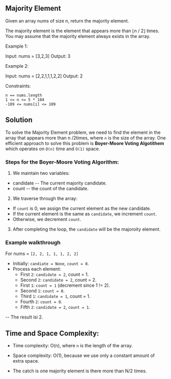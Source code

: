 ##  Majority Element


Given an array nums of size n, return the majority element.

The majority element is the element that appears more than ⌊n / 2⌋ times. You may assume that the majority element always exists in the array.

 

Example 1:

Input: nums = [3,2,3]
Output: 3

Example 2:

Input: nums = [2,2,1,1,1,2,2]
Output: 2

 

Constraints:

    n == nums.length
    1 <= n <= 5 * 104
    -109 <= nums[i] <= 109

## Solution 

To solve the Majority Element problem, we need to find the element in the array that appears more than n /2times, where `n` is the size of the array. One efficient approach to solve this problem is 
**Boyer-Moore Voting Algotithem** which operates on `O(n)` time and `O(1)` space.

### Steps for the Boyer-Moore Voting Algorithm:

1. We maintain two variables: 

- candidate -- The current majority candidate. 
- count -- the count of the candidate.

2. We traverse through the array: 

- If `count` is 0, we assign the current element as the new candidate.
- If the current element is the same as `candidate`, we increment `count`.
- Otherwise, we decrement `count`.

3. After completing the loop, the `candidate` will be the majoroity element.

### Example walkthrough

For nums = `[2, 2, 1, 1, 1, 2, 2]`
- Initially: `candiate = None`, `count = 0`.
- Process each element: 
    - First `2`: `candidate = 2`, count = 1.
    - Second `2`: `candidate = 2`, count = 2. 
    - First `1`: `count = 1` (decrement since 1 != 2).
    - Second `1`: `count = 0`.
    - Third `1`: `candidate = 1`, count = 1.
    - Fourth `2`: `count = 0`.
    - Fifth `2`: `candidate = 2`, `count = 1`.

-- The result isi 2.

## Time and Space Complexity: 

- Time complexity: O(n), where `n` is the length of the array. 
- Space complexity: O(1), because we use only a constant amount of extra space.

- The catch is one majority element is there more than N/2 times.
